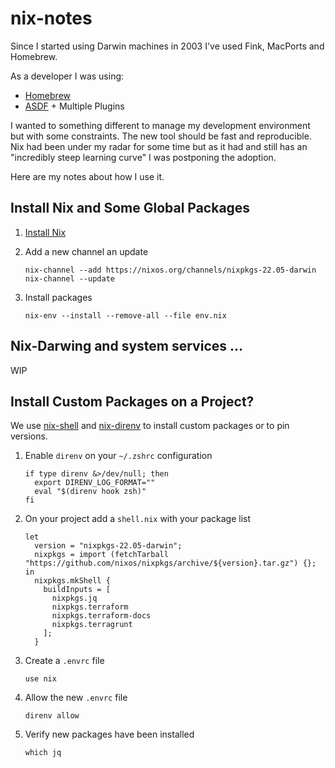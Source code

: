 # nix-notes

Since I started using Darwin machines in 2003 I've used Fink, MacPorts and Homebrew.

As a developer I was using:

- [Homebrew](https://brew.sh)
- [ASDF](https://github.com/asdf-vm/asdf) + Multiple Plugins

I wanted to something different to manage my development environment but with some constraints. The new tool should be fast and reproducible. Nix had been under my radar for some time but as it had and still has an "incredibly steep learning curve" I was postponing the adoption.

Here are my notes about how I use it.

## Install Nix and Some Global Packages

1. [Install Nix](https://nixos.org/manual/nix/stable/installation/installing-binary.html#installing-a-binary-distribution)

2. Add a new channel an update

    ```
    nix-channel --add https://nixos.org/channels/nixpkgs-22.05-darwin
    nix-channel --update
    ````

3. Install packages

    ```
    nix-env --install --remove-all --file env.nix
    ```

## Nix-Darwing and system services ...

WIP

## Install Custom Packages on a Project?

We use [nix-shell](https://nixos.org/manual/nix/stable/command-ref/nix-shell.html) and [nix-direnv](https://github.com/nix-community/nix-direnv) to install custom packages or to pin versions. 

1. Enable `direnv` on your `~/.zshrc` configuration

    ```
    if type direnv &>/dev/null; then
      export DIRENV_LOG_FORMAT=""
      eval "$(direnv hook zsh)"
    fi
    ```
    
2. On your project add a `shell.nix` with your package list

    ```
    let
      version = "nixpkgs-22.05-darwin";
      nixpkgs = import (fetchTarball "https://github.com/nixos/nixpkgs/archive/${version}.tar.gz") {};
    in
      nixpkgs.mkShell {
        buildInputs = [
          nixpkgs.jq
          nixpkgs.terraform
          nixpkgs.terraform-docs
          nixpkgs.terragrunt
        ];
      }
    ```

3. Create a `.envrc` file

    ```
    use nix
    ```

4. Allow the new `.envrc` file

    ```
    direnv allow
    ```
    
5. Verify new packages have been installed

    ```
    which jq
    ```
